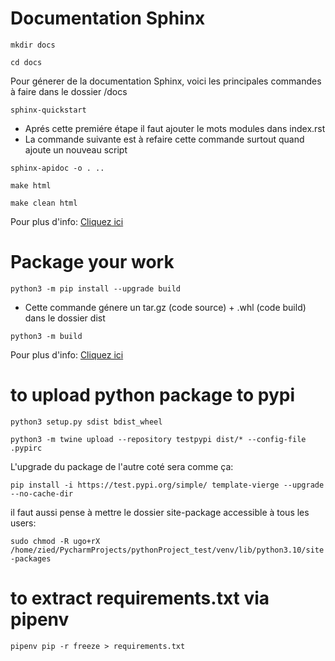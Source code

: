 # Documentation Sphinx

`mkdir docs`

`cd docs`

Pour génerer de la documentation Sphinx, voici les principales commandes à faire dans le dossier /docs

`sphinx-quickstart`

- Aprés cette premiére étape il faut ajouter le mots modules dans index.rst
- La commande suivante est à refaire cette commande surtout quand ajoute un nouveau script

`sphinx-apidoc -o . ..`

`make html`

`make clean html`

Pour plus d'info: [Cliquez ici](https://towardsdatascience.com/documenting-python-code-with-sphinx-554e1d6c4f6d)

# Package your work

`python3 -m pip install --upgrade build`

- Cette commande génere un tar.gz (code source) + .whl (code build) dans le dossier dist

`python3 -m build`

Pour plus d'info: [Cliquez ici](https://packaging.python.org/en/latest/tutorials/packaging-projects/)

# to upload python package to pypi
`python3 setup.py sdist bdist_wheel`

`python3 -m twine upload --repository testpypi dist/* --config-file .pypirc`

L'upgrade du package de l'autre coté sera comme ça:

`pip install -i https://test.pypi.org/simple/ template-vierge --upgrade --no-cache-dir`

il faut aussi pense à mettre le dossier site-package accessible à tous les users:

`sudo chmod -R ugo+rX /home/zied/PycharmProjects/pythonProject_test/venv/lib/python3.10/site-packages`

# to extract requirements.txt via pipenv

`pipenv pip -r freeze > requirements.txt`
